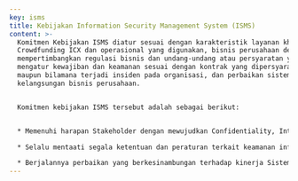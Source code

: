 ```yaml
---
key: isms
title: Kebijakan Information Security Management System (ISMS)
content: >-
  Komitmen Kebijakan ISMS diatur sesuai dengan karakteristik layanan khususnya
  Crowdfunding ICX dan operasional yang digunakan, bisnis perusahaan dengan
  mempertimbangkan regulasi bisnis dan undang-undang atau persyaratan yang
  mengatur kewajiban dan keamanan sesuai dengan kontrak yang dipersyaratkan,
  maupun bilamana terjadi insiden pada organisasi, dan perbaikan sistem
  kelangsungan bisnis perusahaan.


  Komitmen kebijakan ISMS tersebut adalah sebagai berikut:


  * Memenuhi harapan Stakeholder dengan mewujudkan Confidentiality, Integrity dan Availlability informasi melalui implementasi ISO/IEC 27001:2013 ISMS.

  * Selalu mentaati segala ketentuan dan peraturan terkait keamanan informasi yang berlaku di wilayah Republik Indonesia serta wilayah tempat dilakukannya pekerjaan.

  * Berjalannya perbaikan yang berkesinambungan terhadap kinerja Sistem Manajemen Keamananan Informasi.
---
```

